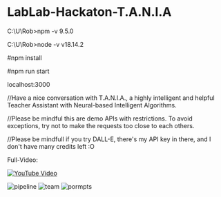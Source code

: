 # LabLab-Hackaton-T.A.N.I.A

C:\U\Rob>npm -v 9.5.0

C:\U\Rob>node -v v18.14.2

#npm install 

#npm run start

localhost:3000

//Have a nice conversation with T.A.N.I.A., a highly intelligent and helpful Teacher Assistant with Neural-based Intelligent Algorithms.

//Please be mindful this are demo APIs with restrictions. To avoid exceptions, try not to make the requests too close to each others.

//Please be mindfull if you try DALL-E, there's my API key in there, and I don't have many credits left :O

Full-Video:

[![YouTube Video](http://img.youtube.com/vi/cYkL4nJp4Oo/0.jpg)](http://www.youtube.com/watch?v=cYkL4nJp4Oo)


![pipeline](https://user-images.githubusercontent.com/55927328/223277864-c69c41b2-6278-4397-9efb-a6e72d93078c.jpg)
![team](https://user-images.githubusercontent.com/55927328/223277869-0e482fb8-63a6-41c3-88d4-1f88ada32f42.jpg)
![pormpts](https://user-images.githubusercontent.com/55927328/223281848-6e0348bc-ed93-4278-bc75-8f69d58e7b7f.jpg)
